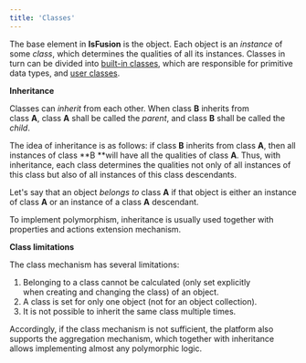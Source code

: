 ```yaml
---
title: 'Classes'
---
```


The base element in **lsFusion** is the object. Each object is an *instance* of some *class*, which determines the qualities of all its instances. Classes in turn can be divided into [built-in classes](Built-in_classes.md), which are responsible for primitive data types, and [user classes](User_classes.md). 

**Inheritance**

Classes can *inherit* from each other. When class **B** inherits from class **A**, class **A** shall be called the *parent*, and class **B** shall be called the *child*.

The idea of inheritance is as follows: if class **B** inherits from class **A**, then all instances of class **B **will have all the qualities of class **A**. Thus, with inheritance, each class determines the qualities not only of all instances of this class but also of all instances of this class descendants.  

Let's say that an object *belongs to* class **A** if that object is either an instance of class **A** or an instance of a class **A** descendant.  

To implement polymorphism, inheritance is usually used together with properties and actions extension mechanism. 

**Class limitations**

The class mechanism has several limitations:

1.  Belonging to a class cannot be calculated (only set explicitly when creating and changing the class) of an object.
2.  A class is set for only one object (not for an object collection).
3.  It is not possible to inherit the same class multiple times.

Accordingly, if the class mechanism is not sufficient, the platform also supports the aggregation mechanism, which together with inheritance allows implementing almost any polymorphic logic.
